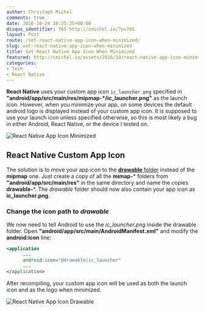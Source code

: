 ```yaml
---
author: Christoph Michel
comments: true
date: 2016-10-24 16:25:35+00:00
disqus_identifier: 765 http://cmichel.io/?p=765
layout: Post
route: /set-react-native-app-icon-when-minimized/
slug: set-react-native-app-icon-when-minimized
title: Set React Native App Icon When Minimized
featured: http://cmichel.io/assets/2016/10/react-native-app-icon-minimized.jpg
categories:
- Tech
- React Native
---
```


**React Native** uses your custom app icon `ic_launcher.png` specified in **"android/app/src/main/res/mipmap-*/ic_launcher.png"** as the launch icon. However, when you minimize your app, on some devices the default android logo is displayed instead of your custom app icon. It is supposed to use your launch icon unless specified otherwise, so this is most likely a bug in either Android, React Native, or the device I tested on.

![React Native App Icon Minimized](http://cmichel.io/assets/2016/10/react-native-app-icon-minimized.jpg)

## React Native Custom App Icon

The solution is to move your app icon to the [**drawable** folder](https://developer.android.com/guide/practices/screens_support.html#DesigningResources) instead of the **mipmap** one. Just create a copy of all the **mimap-*** folders from **"android/app/src/main/res"** in the same directory and name the copies **drawable-***. The _drawable_ folder should now also contain your app icon as **ic_launcher.png**.

### Change the icon path to _drawable_

We now need to tell Android to use the _ic_launcher.png_ inside the drawable folder. Open **"android/app/src/main/AndroidManifest.xml"** and modify the **android:icon** line:
 
```xml
<application
      ...
      android:icon="@drawable/ic_launcher"
      ...
</application>
```

After recompiling, your custom app icon will be used as both the launch icon and as the logo when minimized.

![React Native App Icon Drawable](http://cmichel.io/assets/2016/10/react-native-app-icon-drawable.png)
